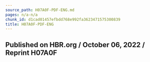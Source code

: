 ```yaml
---
source_path: H07A0F-PDF-ENG.md
pages: n/a-n/a
chunk_id: d1cad01457efbdd768e992fa3623471575300839
title: H07A0F-PDF-ENG
---
```

## Published on HBR.org / October 06, 2022 / Reprint H07A0F
